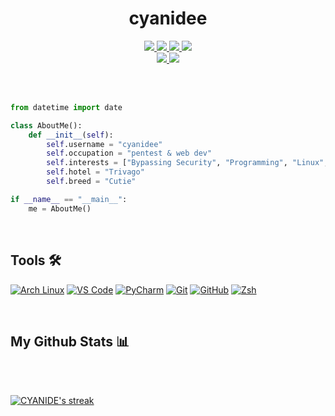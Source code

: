 <h1 align="center">cyanidee</h1>
<p align="center">
    <a href="https://hits.seeyoufarm.com/">
        <img src="https://hits.seeyoufarm.com/api/count/incr/badge.svg?url=https%3A%2F%2Fgithub.com%2Fcyanidee&title_bg=%232D2D2D&count_bg=%2300CC69&icon=github.svg&icon_color=%23E7E7E7&title=Views%20%28Day%20%2F%20All%29&edge_flat=false" />
    </a>
    <a href="https://github.com/STRRL/serverless-github-badges">
        <img src="https://badges.strrl.dev/years/cyanidee?style=flat&labelColor=333333&logoColor=E7E7E7&color=0089FF&label=Years&logo=github" />
    </a>
    <a href="https://github.com/cyanidee?tab=followers">
        <img src="https://img.shields.io/github/followers/cyanidee?labelColor=333333&logoColor=E7E7E7&color=8939FF&label=Followers&logo=github" />
    </a>
    <a href="#">
        <img src="https://img.shields.io/github/stars/cyanidee?affiliations=OWNER%2CCOLLABORATOR&labelColor=333333&logoColor=E7E7E7&color=EEAA00&label=Stars&logo=github" />
    </a>
    <br />
    <a href="#">
        <img src="https://img.shields.io/badge/Open_Source-❤-FF0069?style=flat&labelColor=333333&logoColor=E7E7E7">
    </a>
    <a href="#">
        <img src="https://img.shields.io/badge/PRs-Welcome-00CC00?style=flat&labelColor=333333&logoColor=E7E7E7">
    </a>
</p>

<br />

<br />

```py
from datetime import date

class AboutMe():
    def __init__(self):
        self.username = "cyanidee"
        self.occupation = "pentest & web dev"
        self.interests = ["Bypassing Security", "Programming", "Linux", "Open Source", "Crypto"]
        self.hotel = "Trivago"
        self.breed = "Cutie"

if __name__ == "__main__":
    me = AboutMe()
```

<br />


Tools 🛠️
--------
[![Arch Linux](https://img.shields.io/badge/-Kali_Linux-333333?style=for-the-badge&logo=kalilinux&logoColor=white&labelColor=1793D1    )](https://archlinux.org/)
[![VS Code](   https://img.shields.io/badge/-VS_Code-333333?style=for-the-badge&logo=visualstudiocode&logoColor=white&labelColor=007ACC)](https://code.visualstudio.com/)
[![PyCharm](   https://img.shields.io/badge/-PyCharm-333333?style=for-the-badge&logo=pycharm&logoColor=white&labelColor=18BEB9         )](https://www.jetbrains.com/pycharm)
[![Git](       https://img.shields.io/badge/-Git-333333?style=for-the-badge&logo=git&logoColor=white&labelColor=F05032                 )](https://git-scm.com/)
[![GitHub](    https://img.shields.io/badge/-GitHub-333333?style=for-the-badge&logo=github&logoColor=white&labelColor=222222           )](https://github.com/)
[![Zsh](       https://img.shields.io/badge/-Zsh-333333?style=for-the-badge&logo=zelle&logoColor=white&labelColor=FF2299               )](https://www.zsh.org/)


<br />


## My Github Stats 📊

  <br/>
  
  <p align="left">
    <a href="https://github.com/cyanidee/github-readme-stats"><img alt="" src="https://github-readme-stats.vercel.app/api?username=cyanidee&show_icons=true&count_private=true&theme=react&hide_border=true&bg_color=0D1117" /></a>

  <br/>

<br/>
    <a href="https://github.com/cyanidee/github-readme-streak-stats">
        <img title="🔥 Get streak stats for your profile at git.io/streak-stats" alt="CYANIDE's streak" src="https://github-readme-streak-stats.herokuapp.com?user=cyanidee&theme=react&hide_border=true&background=EB000000"/>
    </a>
</p>



